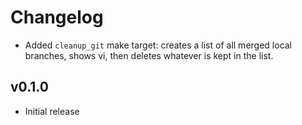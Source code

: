 # Changelog

- Added `cleanup_git` make target: creates a list of all merged local branches, shows vi, then deletes whatever is kept in the list.

## v0.1.0

- Initial release

